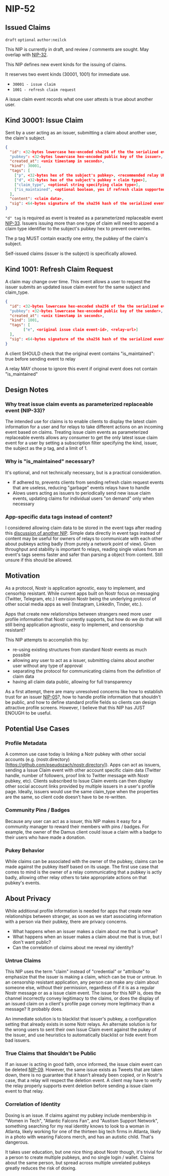 
NIP-52
======

Issued Claims
-------------

`draft` `optional` `author:neilck`

This NIP is currently in draft, and review / comments are sought. May overlap with [NIP-32](https://github.com/nostr-protocol/nips/blob/39bfb2db32899dd2eb4a7c9a313f27103a18409b/32.md).

This NIP defines new event kinds for the issuing of claims. 

It reserves two event kinds (30001, 1001) for immediate use.

- `30001 - issue claim`
- `1001 - refresh claim request`

A issue claim event records what one user attests is true about another user. 

## Kind 30001: Issue Claim

Sent by a user acting as an issuer, submitting a claim about another user, the claim's subject.

```json
{
  "id": <32-bytes lowercase hex-encoded sha256 of the the serialized event data>
  "pubkey": <32-bytes lowercase hex-encoded public key of the issuer>,
  "created_at": <unix timestamp in seconds>,
  "kind": 30001,
  "tags": [
    ["p", <32-bytes hex of the subject's pubkey>, <recommended relay URL>],
    ["d", <32-bytes hex of the subject's pubkey + claim type>],
    ["claim_type", <optional string specifying claim type>],
    ["is_maintained", <optional boolean, yes if refresh claim supported>]
  ],
  "content": <claim data>,
  "sig": <64-bytes signature of the sha256 hash of the serialized event data, which is the same as the "id" field>
}
```

`"d" tag` is required as event is treated as a parameterized replaceable event [NIP-33](https://github.com/nostr-protocol/nips/blob/master/33.md). Issuers issuing more than one type of claim will need to append a claim type identifier to the subject's pubkey hex to prevent overwrites.

The p tag MUST contain exactly one entry, the pubkey of the claim's subject.

Self-issued claims (issuer is the subject) is specifically allowed.


## Kind 1001: Refresh Claim Request

A claim may change over time. This event allows a user to request the issuer submits an updated issue claim event for the same subject and claim_type.

```json
{
  "id": <32-bytes lowercase hex-encoded sha256 of the the serialized event data>
  "pubkey": <32-bytes lowercase hex-encoded public key of the sender>,
  "created_at": <unix timestamp in seconds>,
  "kind": 1001,
  "tags": [
        ["e", <original issue claim event-id>, <relay-url>]
  ],
  "sig": <64-bytes signature of the sha256 hash of the serialized event data, which is the same as the "id" field>
}
```

A client SHOULD check that the original event contains "is_maintained": true before sending event to relay

A relay MAY choose to ignore this event if original event does not contain "is_maintained"

Design Notes
------------

### Why treat issue claim events as parameterized replaceable event (NIP-33)?

The intended use for claims is to enable clients to display the latest claim information for a user and for relays to take different actions on an incoming event based on claims.  Treating issue claim events as parameterized replaceable events allows any consumer to get the only latest issue claim event for a user by setting a subscription filter specifying the kind, issuer, the subject as the p tag, and a limit of 1.

### Why is "is_maintained" necessary?

It's optional, and not technically necessary, but is a practical consideration. 

- If adhered to, prevents clients from sending refresh claim request events that are useless, reducing "garbage" events relays have to handle
- Alows users acting as issuers to periodically send new issue claim events, updating claims for individual users "on demand" only when necessary

### App-specific data tags instead of content?

I considered allowing claim data to be stored in the event tags after reading this [discussion of another NIP](https://github.com/nostr-protocol/nostr/issues/20#issuecomment-913027389). 
Simple data directly in event tags instead of content may be useful for owners of relays to communicate with each other about pubkeys acting badly (from purely a network point of view). Given throughput and stability is important fo relays, reading single values from an event's tags seems faster and safer than parsing a object from content.
Still unsure if this should be allowed.

Motivation
----------
As a protocol, Nostr is application agnostic, easy to implement, and censorhip resistant. While current apps built on Nostr focus on messaging (Twitter, Telegram, etc.) I envision Nostr being the underlying protocol of other social media apps as well (Instagram, LinkedIn, Tinder, etc.). 

Apps that create new relationships between strangers need more user profile information that Nostr currently supports, but how do we do that will still being application agnostic, easy to implement, and censorship resistant?

This NIP attempts to accomplish this by:
- re-using existing structures from standard Nostr events as much possible
- allowing any user to act as a issuer, submitting claims about another user without any type of approval
- separating the protocol for communicating claims from the definition of claim data
- having all claim data public, allowing for full transparency

As a first attempt, there are many unresolved concerns like how to establish trust for an issuer [NIP-05](https://github.com/nostr-protocol/nips/blob/master/05.md)?, how to handle profile information that shouldn't be public, and how to define standard profile fields so clients can design attractive profile screens. However, I believe that this NIP has JUST ENOUGH to be useful.

Potential Use Cases
-------------------

### Profile Metadata

A common use case today is linking a Notr pubkey with other social accounts (e.g. (nostr.directory)[https://github.com/pseudozach/nostr.directory]). Apps can act as issuers, sending a Issue Claim event with other account specific claim data (Twitter handle, number of followers, proof link to Twitter message with Nostr pubkey, etc). Clients subscribed to Issue Claim events can then display other social account links provided by multiple issuers in a user's profile page. Ideally, issuers would use the same claim_type when the properties are the same, so client code doesn't have to be re-written.

### Community Pins / Badges

Because any user can act as a issuer, this NIP makes it easy for a community manager to reward their members with pins / badges. For example, the owner of the Damus client could issue a claim with a badge to their users who have made a donation.

### Pukey Behavior

While claims can be associated with the owner of the pubkey, claims can be made against the pubkey itself based on its usage. The first use case that comes to mind is the owner of a relay communicating that a pubkey is actly badly, allowing other relay others to take appropriate actions on that pubkey's events. 

About Privacy
-------------

While additional profile information is needed for apps that create new relationships between stranger, as soon as we start associating information with a person via their pubkey, there are privacy concerns. 

- What happens when an issuer makes a claim about me that is untrue?
- What happens when an issuer makes a claim about me that is true, but I don't want public?
- Can the correlation of claims about me reveal my identity?

### Untrue Claims

This NIP uses the term "claim" instead of "credential" or "attribute" to emphasize that the issuer is making a claim, which can be true or untrue. In an censorship resistant application, any person can make any claim about someone else, without their permission, regardless of if it is as a regular Nostr message or as a issue claim event. The issue for this NIP is, does the channel incorrectly convey legitimacy to the claims, or does the display of an issued claim on a client's profile page convey more legitimacy than a message? It probably does.

An immediate solution is to blacklist that issuer's pubkey, a configuration setting that already exists in some Notr relays. An alternate solution is for the wrong users to sent their own Issue Claim event against the pukey of the issuer, and use heuristics to automatically blacklist or hide event from bad issuers.

### True Claims that Shouldn't be Public

If an issuer is acting in good faith, once informed, the issue claim event can be deleted [NIP-09](https://github.com/nostr-protocol/nips/blob/master/09.md). However, the same issue exists as Tweets that are taken down, there is no guarantee that it hasn't already been copied, or in Nostr's case, that a relay will respect the deletion event. A client may have to verify the relay properly supports event deletion before sending a issue claim event to that relay.

### Correlation of Identity
Doxing is an issue. If claims against my pubkey include membership in "Women in Tech", "Atlantic Falcons Fan", and "Austism Support Network", something searching for my real identity knows to look to a woman in Atlanta, likely working for one of the thirteen big tech firms in Atlanta, likely in a photo with wearing Falcons merch, and has an autistic child. That's dangerous.

It takes user education, but one nice thing about Nostr though, it's trivial for a person to create multiple pubkeys, and no single login / wallet. Claims about the same person, but spread across multiple unrelated pubkeys greatly reduces the risk of doxing.

